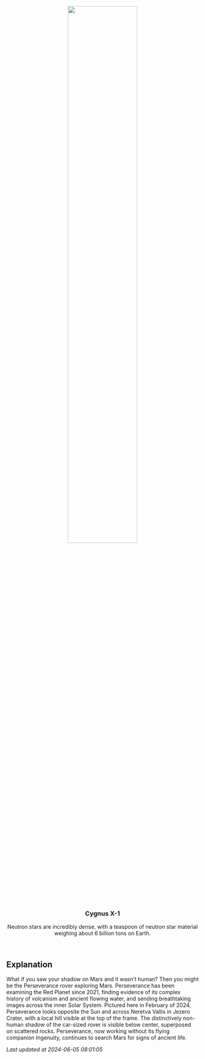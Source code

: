 <p align='center'>
    <img src='https://apod.nasa.gov/apod/image/2406/NeretvaVallis_PerseveranceNevT_960.jpg' width='60%' />
    <h3 align="center">Cygnus X-1</h3>
    <p align="center">Neutron stars are incredibly dense, with a teaspoon of neutron star material weighing about 6 billion tons on Earth.</p>
</p>
<br/>

Explanation
--
What if you saw your shadow on Mars and it wasn't human?  Then you might be the Perseverance rover exploring Mars.  Perseverance has been examining the Red Planet since 2021, finding evidence of its complex history of volcanism and ancient flowing water, and sending breathtaking images across the inner Solar System.  Pictured here in February of 2024, Perseverance looks opposite the Sun and across Neretva Vallis in Jezero Crater, with a local hill visible at the top of the frame.  The distinctively non-human shadow of the car-sized rover is visible below center, superposed on scattered rocks.  Perseverance, now working without its flying companion Ingenuity, continues to search Mars for signs of ancient life.


*Last updated at 2024-06-05 08:01:05*
